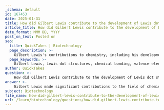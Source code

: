 ```yaml
---
_schema: default
id: 167453
date: 2025-01-31
title: How did Gilbert Lewis contribute to the development of Lewis dot structures?
article_title: How did Gilbert Lewis contribute to the development of Lewis dot structures?
date_format: MMM DD, YYYY
post_on_text: Posted on
seo:
  title: QuickTakes | Biotechnology
  page_description: >-
    Gilbert Lewis's contributions to chemistry, including his development of Lewis dot structures for visualizing chemical bonding and his coining of the terms 'Lewis acid' and 'Lewis base', revolutionized the understanding of molecular interactions and chemical reactions.
  page_keywords: >-
    Gilbert Lewis, Lewis dot structures, chemical bonding, valence electrons, covalent bonds, water molecule, Lewis acid, Lewis base, electron pair, molecular geometry, chemistry education, chemical reactions
author: QuickTakes
question: >-
    How did Gilbert Lewis contribute to the development of Lewis dot structures?
answer: >-
    Gilbert Lewis made significant contributions to the field of chemistry, particularly in the understanding of chemical bonding through the development of Lewis dot structures. These structures are graphical representations that illustrate the valence electrons of atoms within a molecule, using dots to represent the electrons and lines to indicate covalent bonds.\n\nLewis introduced these dot structures to help visualize how atoms share electrons when forming covalent bonds. For example, in the Lewis structure of water (H₂O), the oxygen atom is depicted in the center with two pairs of dots representing its lone pairs of electrons, and lines connecting to the hydrogen atoms, indicating the shared electrons. This visual representation aids in understanding the bonding interactions and molecular geometry of compounds.\n\nIn addition to Lewis dot structures, Gilbert Lewis also contributed to the theory of acids and bases by coining the terms "Lewis acid" and "Lewis base." This expanded the traditional definitions of acids and bases to include electron pair acceptors and donors, respectively, thereby providing a broader framework for understanding chemical reactions.\n\nOverall, Lewis's work on dot structures and his insights into chemical bonding have had a lasting impact on the field of chemistry, making it easier for scientists and students to comprehend the interactions between atoms in various chemical compounds.
subject: Biotechnology
file_name: how-did-gilbert-lewis-contribute-to-the-development-of-lewis-dot-structures.md
url: /learn/biotechnology/questions/how-did-gilbert-lewis-contribute-to-the-development-of-lewis-dot-structures
---
```


&nbsp;